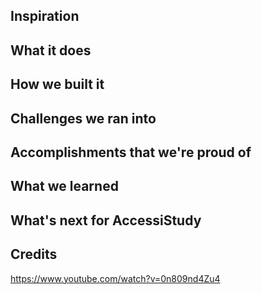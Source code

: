 ## Inspiration

## What it does

## How we built it

## Challenges we ran into

## Accomplishments that we're proud of

## What we learned

## What's next for AccessiStudy



## Credits
https://www.youtube.com/watch?v=0n809nd4Zu4